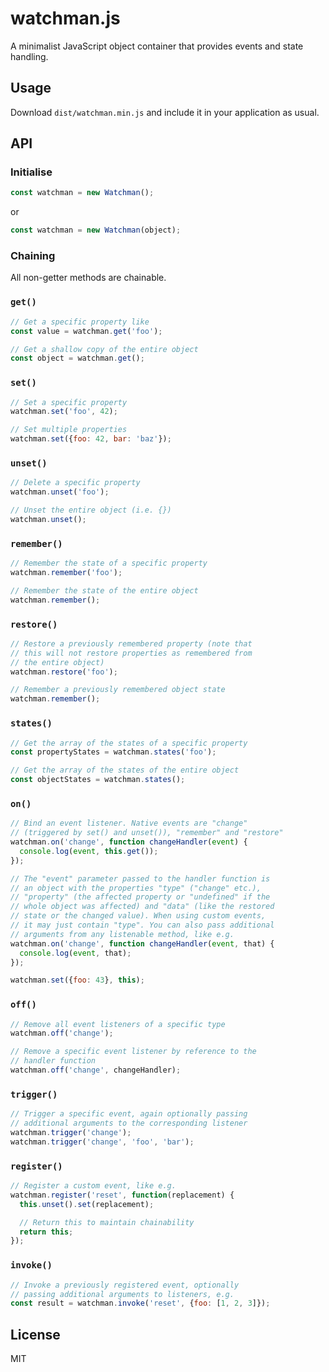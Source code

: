 # watchman.js

A minimalist JavaScript object container that provides events and state handling.

## Usage

Download `dist/watchman.min.js` and include it in your application as usual.

## API

### Initialise

```javascript
const watchman = new Watchman();
```

or

```javascript
const watchman = new Watchman(object);
```

### Chaining

All non-getter methods are chainable.

### `get()`

```javascript
// Get a specific property like
const value = watchman.get('foo');

// Get a shallow copy of the entire object
const object = watchman.get();
```

### `set()`

```javascript
// Set a specific property
watchman.set('foo', 42);

// Set multiple properties
watchman.set({foo: 42, bar: 'baz'});
```

### `unset()`

```javascript
// Delete a specific property
watchman.unset('foo');

// Unset the entire object (i.e. {})
watchman.unset();
```

### `remember()`

```javascript
// Remember the state of a specific property
watchman.remember('foo');

// Remember the state of the entire object
watchman.remember();
```

### `restore()`

```javascript
// Restore a previously remembered property (note that 
// this will not restore properties as remembered from 
// the entire object)
watchman.restore('foo');

// Remember a previously remembered object state
watchman.remember();
```

### `states()`

```javascript
// Get the array of the states of a specific property
const propertyStates = watchman.states('foo');

// Get the array of the states of the entire object
const objectStates = watchman.states();
```

### `on()`

```javascript
// Bind an event listener. Native events are "change" 
// (triggered by set() and unset()), "remember" and "restore"
watchman.on('change', function changeHandler(event) {
  console.log(event, this.get());
});

// The "event" parameter passed to the handler function is 
// an object with the properties "type" ("change" etc.), 
// "property" (the affected property or "undefined" if the 
// whole object was affected) and "data" (like the restored 
// state or the changed value). When using custom events, 
// it may just contain "type". You can also pass additional
// arguments from any listenable method, like e.g.
watchman.on('change', function changeHandler(event, that) {
  console.log(event, that);
});

watchman.set({foo: 43}, this);
```

### `off()`

```javascript
// Remove all event listeners of a specific type
watchman.off('change');

// Remove a specific event listener by reference to the
// handler function
watchman.off('change', changeHandler);
```

### `trigger()`

```javascript
// Trigger a specific event, again optionally passing 
// additional arguments to the corresponding listener
watchman.trigger('change');
watchman.trigger('change', 'foo', 'bar');
```

### `register()`

```javascript
// Register a custom event, like e.g.
watchman.register('reset', function(replacement) {
  this.unset().set(replacement);

  // Return this to maintain chainability
  return this;
});
```

### `invoke()`

```javascript
// Invoke a previously registered event, optionally
// passing additional arguments to listeners, e.g.
const result = watchman.invoke('reset', {foo: [1, 2, 3]});
```

## License
MIT